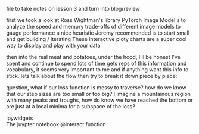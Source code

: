 file to take notes on lesson 3 and turn into blog/review

first we took a look at Ross Wightman's library PyTorch Image Model's to analyze the speed and memory trade-offs of different image models to gauge performance
a nice heuristic Jeremy recommended is to start small and get building / iterating 
These interactive ploty charts are a super cool way to display and play with your data

then into the real meat and potatoes, under the hood, I'll be honest I've spent and continue to spend lots of time gets reps of this information and vocabulary, it seems very important to me and if anything want this info to stick. 
lets talk about the flow then try to break it down piece by piece:


question, what if our loss function is messy to traverse? how do we know that our step sizes are too small or too big? I imagine a mountainous region with many peaks and troughs, how do know we have reached the bottom or are just at a local minima for a subspace of the loss? 


ipywidgets\
The juypter notebook @interact function

